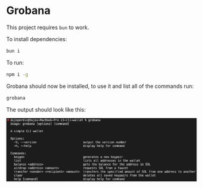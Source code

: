 # Grobana

This project requires `bun` to work.

To install dependencies:

```bash
bun i
```

To run:

```bash
npm i -g
```

Grobana should now be installed, to use it and list all of the commands run:

```bash
grobana
```

The output should look like this:

![grobana](image.png)
